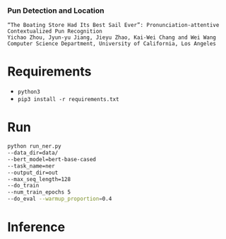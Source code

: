 

### Pun Detection and Location

```
“The Boating Store Had Its Best Sail Ever”: Pronunciation-attentive Contextualized Pun Recognition
Yichao Zhou, Jyun-yu Jiang, Jieyu Zhao, Kai-Wei Chang and Wei Wang
Computer Science Department, University of California, Los Angeles
```

# Requirements

- `python3`
- `pip3 install -r requirements.txt`

# Run

```Bash
python run_ner.py 
--data_dir=data/ 
--bert_model=bert-base-cased 
--task_name=ner 
--output_dir=out 
--max_seq_length=128 
--do_train 
--num_train_epochs 5 
--do_eval --warmup_proportion=0.4
```

# Inference



